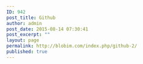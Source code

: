 ```yaml
---
ID: 942
post_title: Github
author: admin
post_date: 2015-08-14 07:30:41
post_excerpt: ""
layout: page
permalink: http://blobim.com/index.php/github-2/
published: true
---
```

